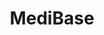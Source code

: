 ---
layout: page
title: MediBase
description: Developed a secure, decentralized EMR system with a hybrid architecture and biometric authentication, ensuring medical record integrity. Showcased at GE SynerGE Hack'e'lth 2019 in Bangalore, it demonstrates potential in transforming healthcare data management.
img: assets/img/medibase.png
importance: -5
category: Application Development
---